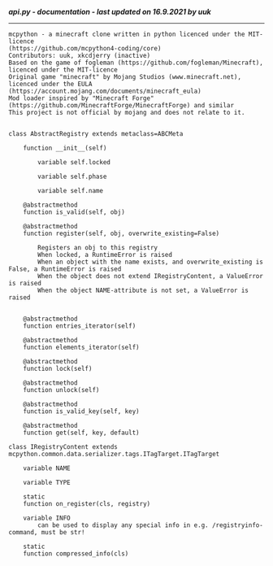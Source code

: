 ***api.py - documentation - last updated on 16.9.2021 by uuk***
___

    mcpython - a minecraft clone written in python licenced under the MIT-licence 
    (https://github.com/mcpython4-coding/core)
    Contributors: uuk, xkcdjerry (inactive)
    Based on the game of fogleman (https://github.com/fogleman/Minecraft), licenced under the MIT-licence
    Original game "minecraft" by Mojang Studios (www.minecraft.net), licenced under the EULA
    (https://account.mojang.com/documents/minecraft_eula)
    Mod loader inspired by "Minecraft Forge" (https://github.com/MinecraftForge/MinecraftForge) and similar
    This project is not official by mojang and does not relate to it.


    class AbstractRegistry extends metaclass=ABCMeta

        function __init__(self)

            variable self.locked

            variable self.phase

            variable self.name

        @abstractmethod
        function is_valid(self, obj)

        @abstractmethod
        function register(self, obj, overwrite_existing=False)
            
            Registers an obj to this registry
            When locked, a RuntimeError is raised
            When an object with the name exists, and overwrite_existing is False, a RuntimeError is raised
            When the object does not extend IRegistryContent, a ValueError is raised
            When the object NAME-attribute is not set, a ValueError is raised


        @abstractmethod
        function entries_iterator(self)

        @abstractmethod
        function elements_iterator(self)

        @abstractmethod
        function lock(self)

        @abstractmethod
        function unlock(self)

        @abstractmethod
        function is_valid_key(self, key)

        @abstractmethod
        function get(self, key, default)

    class IRegistryContent extends mcpython.common.data.serializer.tags.ITagTarget.ITagTarget

        variable NAME

        variable TYPE

        static
        function on_register(cls, registry)

        variable INFO
            can be used to display any special info in e.g. /registryinfo-command, must be str!

        static
        function compressed_info(cls)